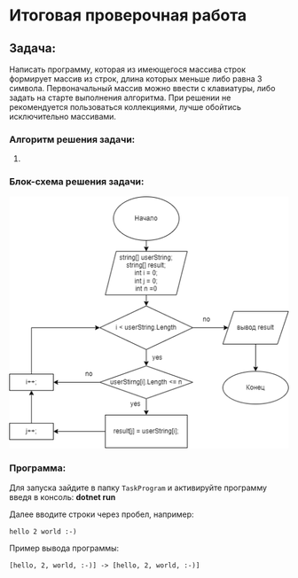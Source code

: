 # Итоговая проверочная работа
## Задача:
Написать программу, которая из имеющегося массива строк формирует массив из строк, длина которых меньше либо равна 3 символа. Первоначальный массив можно ввести с клавиатуры, либо задать на старте выполнения алгоритма. При решении не рекомендуется пользоваться коллекциями, лучше обойтись исключительно массивами.

### Алгоритм решения задачи:
1. 


### Блок-схема решения задачи:
![Диаграмма](/diagram//Diagram.png)
### Программа:
Для запуска зайдите в папку `TaskProgram` и активируйте программу введя в консоль: **dotnet run**

Далее вводите строки через пробел, например:
```
hello 2 world :-)
```
Пример вывода программы:
```
[hello, 2, world, :-)] -> [hello, 2, world, :-)]
```